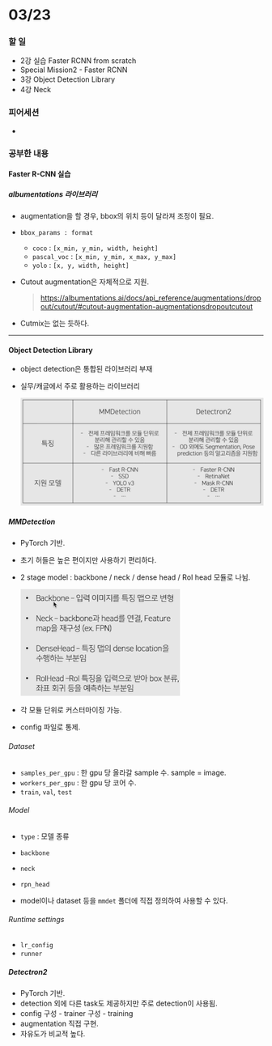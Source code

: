 # 03/23

### 할 일

* 2강 실습 Faster RCNN from scratch
* Special Mission2 - Faster RCNN
* 3강 Object Detection Library
* 4강 Neck



### 피어세션

* 



### 공부한 내용

#### Faster R-CNN 실습

##### albumentations 라이브러리

* augmentation을 할 경우, bbox의 위치 등이 달라져 조정이 필요.

* `bbox_params : format`

  * `coco` : `[x_min, y_min, width, height]`
  * `pascal_voc` : `[x_min, y_min, x_max, y_max]`
  * `yolo` : `[x, y, width, height]`

* Cutout augmentation은 자체적으로 지원.

  > https://albumentations.ai/docs/api_reference/augmentations/dropout/cutout/#cutout-augmentation-augmentationsdropoutcutout

* Cutmix는 없는 듯하다.



---



#### Object Detection Library

* object detection은 통합된 라이브러리 부재

* 실무/캐글에서 주로 활용하는 라이브러리

  <img src="0323.assets/image-20220323134020779.png" alt="image-20220323134020779" style="zoom:50%;" />



##### MMDetection

* PyTorch 기반.

* 초기 허들은 높은 편이지만 사용하기 편리하다.

* 2 stage model : backbone / neck / dense head / RoI head 모듈로 나뉨.

  <img src="0323.assets/image-20220323134810950.png" alt="image-20220323134810950" style="zoom:50%;" />

* 각 모듈 단위로 커스터마이징 가능.

* config 파일로 통제.



###### Dataset

* `samples_per_gpu` : 한 gpu 당 올라갈 sample 수. sample = image.
* `workers_per_gpu` : 한 gpu 당 코어 수.
* `train`, `val`, `test`



###### Model

* `type` : 모델 종류
* `backbone`
* `neck`
* `rpn_head`



* model이나 dataset 등을 `mmdet` 폴더에 직접 정의하여 사용할 수 있다.



###### Runtime settings

* `lr_config`
* `runner`



##### Detectron2

* PyTorch 기반.
* detection 외에 다른 task도 제공하지만 주로 detection이 사용됨.
* config 구성 - trainer 구성 - training
* augmentation 직접 구현.
* 자유도가 비교적 높다.




